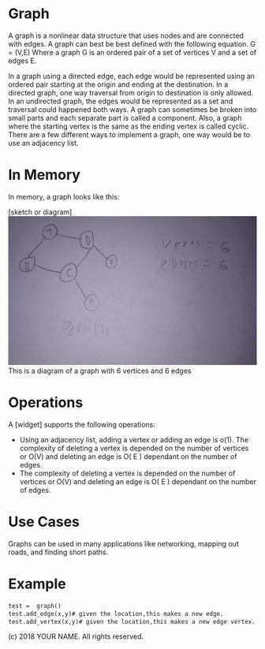 # Graph

A graph is a nonlinear data structure that uses nodes and are connected with edges. A graph can best be best defined with the following equation. G = (V,E) Where a graph G is an ordered pair of a set of vertices V and a set of edges E. 

In a graph using a directed edge, each edge would be represented using an ordered pair starting at the origin and ending at the destination. In a directed graph, one way traversal from origin to destination is only allowed.  In an undirected graph, the edges would be represented as a set and traversal could happened both ways. A graph can sometimes be broken into small parts and each separate part is called a component. Also, a graph where the starting vertex is the same as the ending vertex is called cyclic. There are a few different ways to implement a graph, one way would be to use an adjacency list.   
# In Memory

In memory, a graph looks like this:

\[sketch or diagram\]
![](pics/graph.png)
This is a diagram of a graph with 6 vertices and 6 edges 

# Operations

A \[widget\] supports the following operations:

* Using an adjacency list, adding a vertex or adding an edge is o(1).
The complexity of deleting a vertex is depended on the number of vertices or O(V) and deleting an edge is O( E ) dependant on the number of edges. 
* The complexity of deleting a vertex is depended on the number of vertices or O(V) and deleting an edge is O( E ) dependant on the number of edges. 


# Use Cases

Graphs can be used in many applications like networking, mapping out roads, and finding short paths.



# Example

```
test =  graph()
test.add_edge(x,y)# given the location,this makes a new edge.
test.add_vertex(x,y)# given the location,this makes a new edge vertex.

```

(c) 2018 YOUR NAME. All rights reserved.

